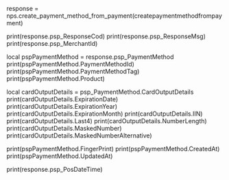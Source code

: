 
response = nps.create_payment_method_from_payment(createpaymentmethodfrompayment)

print(response.psp_ResponseCod)
print(response.psp_ResponseMsg)
print(response.psp_MerchantId)

local pspPaymentMethod = response.psp_PaymentMethod
print(pspPaymentMethod.PaymentMethodId)
print(pspPaymentMethod.PaymentMethodTag)
print(pspPaymentMethod.Product)

local cardOutputDetails = psp_PaymentMethod.CardOutputDetails
print(cardOutputDetails.ExpirationDate)
print(cardOutputDetails.ExpirationYear)
print(cardOutputDetails.ExpirationMonth)
print(cardOutputDetails.IIN)
print(cardOutputDetails.Last4)
print(cardOutputDetails.NumberLength)
print(cardOutputDetails.MaskedNumber)
print(cardOutputDetails.MaskedNumberAlternative)

print(pspPaymentMethod.FingerPrint)
print(pspPaymentMethod.CreatedAt)
print(pspPaymentMethod.UpdatedAt)

print(response.psp_PosDateTime)
